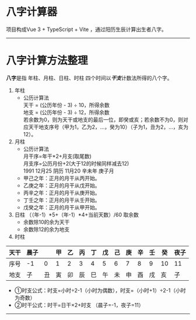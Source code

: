 # 八字计算器

项目构成Vue 3 + TypeScript + Vite ，通过阳历生辰计算出生者八字。


---
# 八字计算方法整理

**八字**是指 年柱、月柱、日柱、时柱 四个时间以***干支***计数法所得的八个字。

1. 年柱
    - 公历计算法  
       天干 = (公历年份 - 3) ÷ 10，所得余数  
       地支 = (公历年份 - 3) ÷ 12，所得余数  
       若余数为0，则为天干或地支的最后一位，即癸或亥；若余数不为0，则对应天干地支序号（甲为1，乙为2，...，癸为10）（子为1，丑为2，...，亥为12）。
2. 月柱
   - 公历计算法  
      月干序=年干*2+月支(取尾数)    
      月支序=公历月份+2(大于12的时候同样减去12)    
      1991 12月25  阴历 11月20  辛未年 庚子月
   - ‌甲己之年‌：正月的月干从丙开始。
   - ‌乙庚之年‌：正月的月干从戊开始。
   - ‌丙辛之年‌：正月的月干从庚开始。
   - ‌丁壬之年‌：正月的月干从壬开始。
   - ‌戊癸之年‌：正月的月干从甲开始。
3. 日柱
   （（年-1）*5+（年-1）*4+当前天数）/60 取余数 
   -  余数除10的余为天干    
   -  余数除12的余为地支
4. 时柱
   
| 天干 | 晨子 |   | 甲 | 乙 | 丙 | 丁 | 戊 | 己 | 庚 | 辛 | 壬 | 癸 | 夜子 |
|---|---|---|---|---|---|---|---|---|---|---|---|---|---|
| 序号 | -1 | 0 | 1 | 2 | 3 | 4 | 5 | 6 | 7 | 8 | 9 | 10 | 11 |   
| 地支 | 子 | 丑 | 寅 | 卯 | 辰 | 巳 | 午 | 未 | 申 | 酉 | 戌 | 亥 | 子 |
- ①时支公式：时支=小时÷2-1（小时为偶数），时支=（小时+1）÷2-1（小时为奇数）
- ②时干公式：时干=日干×2+时支 （晨子=-1，夜子=11）
-----
